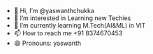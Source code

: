 - 👋 Hi, I’m @yaswanthchukka
- 👀 I’m interested in Learning new Techies
- 🌱 I’m currently learning M.Tech(AI&ML) in VIT
- 📫 How to reach me +91 8374670453
- 😄 Pronouns: yaswanth

<!---
yaswanthchukka/yaswanthchukka is a ✨ special ✨ repository because its `README.md` (this file) appears on your GitHub profile.
You can click the Preview link to take a look at your changes.
--->
